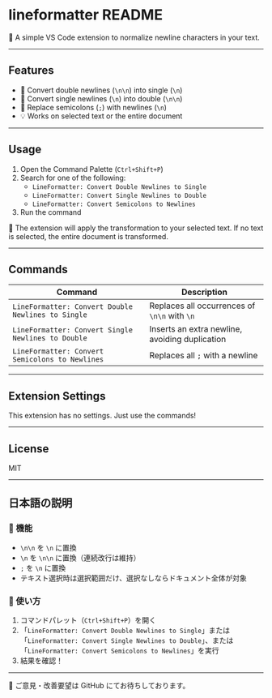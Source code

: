 # lineformatter README
🚀 A simple VS Code extension to normalize newline characters in your text.

---

## Features

- 🔁 Convert double newlines (`\n\n`) into single (`\n`)
- 🔁 Convert single newlines (`\n`) into double (`\n\n`)
- 🔁 Replace semicolons (`;`) with newlines (`\n`)
- 💡 Works on selected text or the entire document

---

## Usage

1. Open the Command Palette (`Ctrl+Shift+P`)
2. Search for one of the following:
   - `LineFormatter: Convert Double Newlines to Single`
   - `LineFormatter: Convert Single Newlines to Double`
   - `LineFormatter: Convert Semicolons to Newlines`
3. Run the command

📝 The extension will apply the transformation to your selected text. If no text is selected, the entire document is transformed.

---

## Commands

| Command | Description |
|--------|-------------|
| `LineFormatter: Convert Double Newlines to Single` | Replaces all occurrences of `\n\n` with `\n` |
| `LineFormatter: Convert Single Newlines to Double` | Inserts an extra newline, avoiding duplication |
| `LineFormatter: Convert Semicolons to Newlines` | Replaces all `;` with a newline |

---

## Extension Settings

This extension has no settings. Just use the commands!

---

## License

MIT

---

## 日本語の説明

### 🔧 機能

- `\n\n` を `\n` に置換
- `\n` を `\n\n` に置換（連続改行は維持）
- `;` を `\n` に置換
- テキスト選択時は選択範囲だけ、選択なしならドキュメント全体が対象

### 🧭 使い方

1. コマンドパレット（`Ctrl+Shift+P`）を開く
2. 「`LineFormatter: Convert Double Newlines to Single`」または「`LineFormatter: Convert Single Newlines to Double`」、または「`LineFormatter: Convert Semicolons to Newlines`」を実行
3. 結果を確認！

---

💬 ご意見・改善要望は GitHub にてお待ちしております。